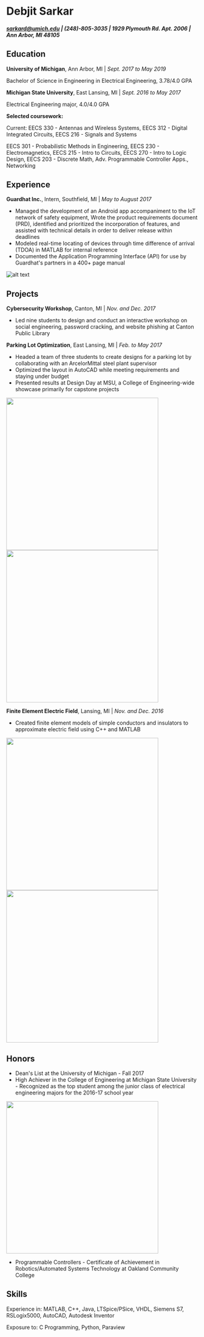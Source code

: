 # Debjit Sarkar
##### sarkard@umich.edu | (248)-805-3035 | 1929 Plymouth Rd. Apt. 2006 | Ann Arbor, MI 48105

## Education
**University of Michigan**, Ann Arbor, MI | _Sept. 2017 to May 2019_

Bachelor of Science in Engineering in Electrical Engineering, 3.78/4.0 GPA

**Michigan State University**, East Lansing, MI | _Sept. 2016 to May 2017_

Electrical Engineering major, 4.0/4.0 GPA

**Selected coursework:**

Current: EECS 330 - Antennas and Wireless Systems, EECS 312 - Digital Integrated Circuits, EECS 216 - Signals and Systems

EECS 301 - Probabilistic Methods in Engineering, EECS 230 - Electromagnetics, EECS 215 - Intro to Circuits, EECS 270 - Intro to Logic Design, EECS 203 - Discrete Math, Adv. Programmable Controller Apps., Networking

## Experience
**Guardhat Inc.**, Intern, Southfield, MI | _May to August 2017_
* Managed the development of an Android app accompaniment to the IoT network of safety equipment, Wrote the product requirements document (PRD), identified and prioritized the incorporation of features, and assisted with technical details in order to deliver release within deadlines
* Modeled real-time locating of devices through time difference of arrival (TDOA) in MATLAB for internal reference
* Documented the Application Programming Interface (API) for use by Guardhat's partners in a 400+ page manual

![alt text](http://cdn.iopscience.com/images/0957-0233/16/12/020/Full/mst201950fig01.jpg "")

## Projects
**Cybersecurity Workshop**, Canton, MI | _Nov. and Dec. 2017_
* Led nine students to design and conduct an interactive workshop on social engineering, password cracking, and website phishing at Canton Public Library

**Parking Lot Optimization**, East Lansing, MI | _Feb. to May 2017_

* Headed a team of three students to create designs for a parking lot by collaborating with an ArcelorMittal steel plant supervisor
* Optimized the layout in AutoCAD while meeting requirements and staying under budget
* Presented results at Design Day at MSU, a College of Engineering-wide showcase primarily for capstone projects

<img src="https://i.imgur.com/i95dTAO.png" width="400">
<img src="https://i.imgur.com/TKdvZKG.png" width="400">

**Finite Element Electric Field**, Lansing, MI | _Nov. and Dec. 2016_

* Created finite element models of simple conductors and insulators to approximate electric field using C++ and MATLAB

<img src="https://i.imgur.com/bC0nmZy.png" width="400">
<img src="https://i.imgur.com/I0GcIx1.png" width="400">

## Honors
* Dean's List at the University of Michigan - Fall 2017
* High Achiever in the College of Engineering at Michigan State University - Recognized as the top student among the junior class of electrical engineering majors for the 2016-17 school year

<img src="https://i.imgur.com/XLEivdM.png" width="400">

* Programmable Controllers - Certificate of Achievement in Robotics/Automated Systems Technology at Oakland Community College

## Skills
Experience in: MATLAB, C++, Java, LTSpice/PSice, VHDL, Siemens S7, RSLogix5000, AutoCAD, Autodesk Inventor

Exposure to: C Programming, Python, Paraview
